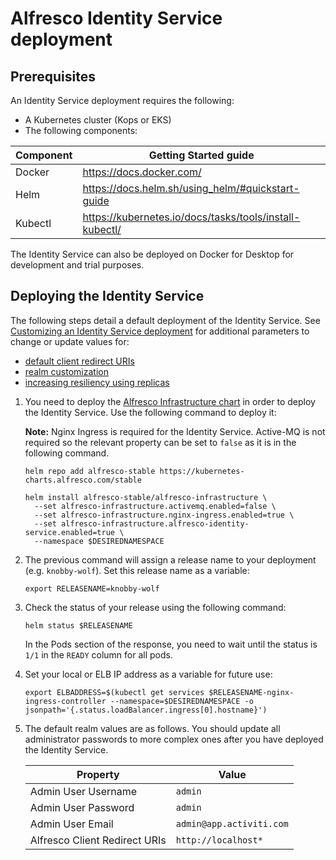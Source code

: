 # Alfresco Identity Service deployment

## Prerequisites
An Identity Service deployment requires the following:

* A Kubernetes cluster (Kops or EKS)
* The following components:

|Component  |Getting Started guide                                    |
|-----------|---------------------------------------------------------|
|Docker     |https://docs.docker.com/                                 |
|Helm       |https://docs.helm.sh/using_helm/#quickstart-guide        |
|Kubectl    |https://kubernetes.io/docs/tasks/tools/install-kubectl/  |

The Identity Service can also be deployed on Docker for Desktop for development and trial purposes.

## Deploying the Identity Service
The following steps detail a default deployment of the Identity Service. See [Customizing an Identity Service deployment](./is-customize.md) for additional parameters to change or update values for:

* [default client redirect URIs](./is-customize.md#client-redirect-uris)
* [realm customization](./is-customize.md#customizing-the-realm)
* [increasing resiliency using replicas](./is-customize.md#replicas)

1. You need to deploy the [Alfresco Infrastructure chart](https://github.com/Alfresco/alfresco-infrastructure-deployment#1-deploy-the-infrastructure-charts) in order to deploy the Identity Service. Use the following command to deploy it:

   **Note:** Nginx Ingress is required for the Identity Service. Active-MQ is not required so the relevant property can be set to ``false`` as it is in the following command.
   
   ```
   helm repo add alfresco-stable https://kubernetes-charts.alfresco.com/stable

   helm install alfresco-stable/alfresco-infrastructure \
     --set alfresco-infrastructure.activemq.enabled=false \
     --set alfresco-infrastructure.nginx-ingress.enabled=true \
     --set alfresco-infrastructure.alfresco-identity-service.enabled=true \
     --namespace $DESIREDNAMESPACE
   ```

2. The previous command will assign a release name to your deployment (e.g. ``knobby-wolf``). Set this release name as a variable:

   ```
   export RELEASENAME=knobby-wolf
   ```

3. Check the status of your release using the following command:

	```
	helm status $RELEASENAME
	```
	
	In the Pods section of the response, you need to wait until the status is ``1/1`` in the ``READY`` column for all pods.

4. Set your local or ELB IP address as a variable for future use:

	```
	export ELBADDRESS=$(kubectl get services $RELEASENAME-nginx-ingress-controller --namespace=$DESIREDNAMESPACE -o jsonpath='{.status.loadBalancer.ingress[0].hostname}')
	```

5. The default realm values are as follows. You should update all administrator passwords to more complex ones after you have deployed the Identity Service.

	| Property                      | Value                    |
	| ----------------------------- | ------------------------ |
	| Admin User Username           | `admin`                  |
	| Admin User Password           | `admin`                  |
	| Admin User Email              | `admin@app.activiti.com` |
	| Alfresco Client Redirect URIs | `http://localhost*`      |
